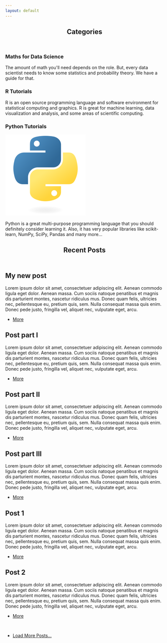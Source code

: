 ```yaml
---
layout: default
---
```

<!-- Section -->
<section>
	<header class="major">
		<h2>Categories</h2>
	</header>
	<div class="features">
		<article>
			<span class="icon fa-signal"></span>
			<div class="content">
				<h3>Maths for Data Science</h3>
				<p>The amount of math you'll need depends on the role. But, every data scientist needs to know some 					   statistics and probability theory. We have a guide for that.</p>
			</div>
		</article>
		<article>
			<span class="icon fa-github"></span>
			<div class="content">
				<h3>R Tutorials</h3>
				<p>R is an open source programming language and software environment for statistical computing and 			graphics. R is great for machine learning, data visualization and analysis, and some areas of scientific computing. </p>
			</div>
		</article>
		<article>
			<div class="content">
				<h3>Python Tutorials</h3></span>
			<span class="icon"><img src="assets/images/python-original.svg" alt="" ></span>
				<p>Python is a great multi-purpose programming language that you should definitely consider learning it. 				Also, it has very popular libraries like scikit-learn, NumPy, SciPy, Pandas and many more... </p>
			</div>
		</article>
	</div>
</section>

<!-- Section   <span class="icon fa-rocket"></span> -->
<section>
	<header class="major">
		<h2>Recent Posts</h2>
	</header>
	<div class="posts">
		<article>
			<h2>My new post</h2>
			<p>Lorem ipsum dolor sit amet, consectetuer adipiscing elit. Aenean commodo ligula eget dolor. 
			   Aenean massa. Cum sociis natoque penatibus et magnis dis parturient montes, nascetur ridiculus mus. 
			   Donec quam felis, ultricies nec, pellentesque eu, pretium quis, sem. Nulla consequat massa quis enim. Donec 				   pede justo, fringilla vel, aliquet nec, vulputate eget, arcu. </p>
			 <ul class="actions">
				 <li><a href="#" class="button">More</a></li>
			 </ul>	
		 </article>
		<article>
			<h2>Post part I</h2>
			<p>Lorem ipsum dolor sit amet, consectetuer adipiscing elit. Aenean commodo ligula eget dolor. 
			   Aenean massa. Cum sociis natoque penatibus et magnis dis parturient montes, nascetur ridiculus mus. 
			   Donec quam felis, ultricies nec, pellentesque eu, pretium quis, sem. Nulla consequat massa quis enim. Donec 				   pede justo, fringilla vel, aliquet nec, vulputate eget, arcu. </p>
			 <ul class="actions">
				 <li><a href="#" class="button">More</a></li>
			 </ul>	
		 </article>
		<article>
			<h2>Post part II</h2>
			<p>Lorem ipsum dolor sit amet, consectetuer adipiscing elit. Aenean commodo ligula eget dolor. 
			   Aenean massa. Cum sociis natoque penatibus et magnis dis parturient montes, nascetur ridiculus mus. 
			   Donec quam felis, ultricies nec, pellentesque eu, pretium quis, sem. Nulla consequat massa quis enim. Donec 				   pede justo, fringilla vel, aliquet nec, vulputate eget, arcu. </p>
			 <ul class="actions">
				 <li><a href="#" class="button">More</a></li>
			 </ul>	
		 </article>
		<article>
			<h2>Post part III</h2>
			<p>Lorem ipsum dolor sit amet, consectetuer adipiscing elit. Aenean commodo ligula eget dolor. 
			   Aenean massa. Cum sociis natoque penatibus et magnis dis parturient montes, nascetur ridiculus mus. 
			   Donec quam felis, ultricies nec, pellentesque eu, pretium quis, sem. Nulla consequat massa quis enim. Donec 				   pede justo, fringilla vel, aliquet nec, vulputate eget, arcu. </p>
			 <ul class="actions">
				 <li><a href="#" class="button">More</a></li>
			 </ul>	
		 </article>
		<article>
			<h2>Post 1</h2>
			<p>Lorem ipsum dolor sit amet, consectetuer adipiscing elit. Aenean commodo ligula eget dolor. 
			   Aenean massa. Cum sociis natoque penatibus et magnis dis parturient montes, nascetur ridiculus mus. 
			   Donec quam felis, ultricies nec, pellentesque eu, pretium quis, sem. Nulla consequat massa quis enim. Donec 				   pede justo, fringilla vel, aliquet nec, vulputate eget, arcu. </p>
			 <ul class="actions">
				 <li><a href="#" class="button">More</a></li>
			 </ul>	
		 </article>
		<article>
			<h2>Post 2</h2>
			<p>Lorem ipsum dolor sit amet, consectetuer adipiscing elit. Aenean commodo ligula eget dolor. 
			   Aenean massa. Cum sociis natoque penatibus et magnis dis parturient montes, nascetur ridiculus mus. 
			   Donec quam felis, ultricies nec, pellentesque eu, pretium quis, sem. Nulla consequat massa quis enim. Donec 				   pede justo, fringilla vel, aliquet nec, vulputate eget, arcu. </p>
			 <ul class="actions">
				 <li><a href="#" class="button">More</a></li>
			 </ul>	
		 </article>
	</div>
	<br>
	<ul class="actions vertical">
		<li>
		    <a href="/archive/index.html" class="button fit">Load More Posts...</a> 
		</li>
	</ul>
</section>   


